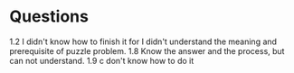 # Questions
1.2 I didn't know how to finish it for I didn't understand the meaning and prerequisite of puzzle problem.
1.8 Know the answer and the process, but can not understand.
1.9 c don't know how to do it
